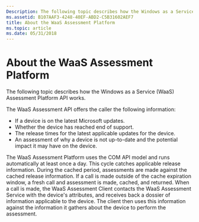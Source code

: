 ```yaml
---
Description: The following topic describes how the Windows as a Service (WaaS) Assessment Platform API works.
ms.assetid: B107AAF3-4248-40EF-ABD2-C5B31602AEF7
title: About the WaaS Assessment Platform
ms.topic: article
ms.date: 05/31/2018
---
```


# About the WaaS Assessment Platform

The following topic describes how the Windows as a Service (WaaS) Assessment Platform API works.

The WaaS Assessment API offers the caller the following information:

-   If a device is on the latest Microsoft updates.
-   Whether the device has reached end of support.
-   The release times for the latest applicable updates for the device.
-   An assessment of why a device is not up-to-date and the potential impact it may have on the device.

The WaaS Assessment Platform uses the COM API model and runs automatically at least once a day. This cycle catches applicable release information. During the cached period, assessments are made against the cached release information. If a call is made outside of the cache expiration window, a fresh call and assessment is made, cached, and returned. When a call is made, the WaaS Assessment Client contacts the WaaS Assessment Service with the device's attributes, and receives back a dossier of information applicable to the device. The client then uses this information against the information it gathers about the device to perform the assessment.

 

 



